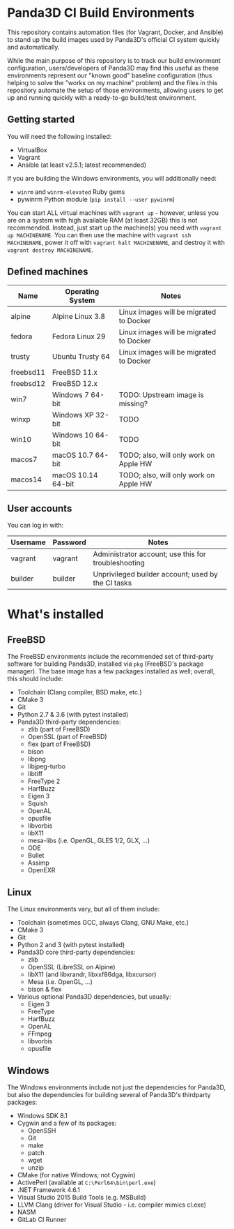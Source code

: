Panda3D CI Build Environments
=============================

This repository contains automation files (for Vagrant, Docker, and Ansible)
to stand up the build images used by Panda3D's official CI system quickly and
automatically.

While the main purpose of this repository is to track our build environment
configuration, users/developers of Panda3D may find this useful as these
environments represent our "known good" baseline configuration (thus helping to
solve the "works on my machine" problem) and the files in this repository
automate the setup of those environments, allowing users to get up and running
quickly with a ready-to-go build/test environment.

Getting started
---------------

You will need the following installed:
- VirtualBox
- Vagrant
- Ansible (at least v2.5.1; latest recommended)

If you are building the Windows environments, you will additionally need:
- `winrm` and `winrm-elevated` Ruby gems
- pywinrm Python module (`pip install --user pywinrm`)

You can start ALL virtual machines with `vagrant up` - however, unless you are
on a system with high available RAM (at least 32GB) this is not recommended.
Instead, just start up the machine(s) you need with
`vagrant up MACHINENAME`. You can then use the machine with
`vagrant ssh MACHINENAME`, power it off with `vagrant halt MACHINENAME`, and
destroy it with `vagrant destroy MACHINENAME`.

Defined machines
----------------

| Name      | Operating System   | Notes                                   |
|-----------|--------------------|-----------------------------------------|
| alpine    | Alpine Linux 3.8   | Linux images will be migrated to Docker |
| fedora    | Fedora Linux 29    | Linux images will be migrated to Docker |
| trusty    | Ubuntu Trusty 64   | Linux images will be migrated to Docker |
| freebsd11 | FreeBSD 11.x       |                                         |
| freebsd12 | FreeBSD 12.x       |                                         |
| win7      | Windows 7 64-bit   | TODO: Upstream image is missing?        |
| winxp     | Windows XP 32-bit  | TODO                                    |
| win10     | Windows 10 64-bit  | TODO                                    |
| macos7    | macOS 10.7 64-bit  | TODO; also, will only work on Apple HW  |
| macos14   | macOS 10.14 64-bit | TODO; also, will only work on Apple HW  |

User accounts
-------------

You can log in with:

| Username | Password | Notes                                               |
|----------|----------|-----------------------------------------------------|
| vagrant  | vagrant  | Administrator account; use this for troubleshooting |
| builder  | builder  | Unprivileged builder account; used by the CI tasks  |

What's installed
================

FreeBSD
-------

The FreeBSD environments include the recommended set of third-party software
for building Panda3D, installed via `pkg` (FreeBSD's package manager). The base
image has a few packages installed as well; overall, this should include:

- Toolchain (Clang compiler, BSD make, etc.)
- CMake 3
- Git
- Python 2.7 & 3.6 (with pytest installed)
- Panda3D third-party dependencies:
  - zlib (part of FreeBSD)
  - OpenSSL (part of FreeBSD)
  - flex (part of FreeBSD)
  - bison
  - libpng
  - libjpeg-turbo
  - libtiff
  - FreeType 2
  - HarfBuzz
  - Eigen 3
  - Squish
  - OpenAL
  - opusfile
  - libvorbis
  - libX11
  - mesa-libs (i.e. OpenGL, GLES 1/2, GLX, ...)
  - ODE
  - Bullet
  - Assimp
  - OpenEXR

Linux
-----

The Linux environments vary, but all of them include:

- Toolchain (sometimes GCC, always Clang, GNU Make, etc.)
- CMake 3
- Git
- Python 2 and 3 (with pytest installed)
- Panda3D core third-party dependencies:
  - zlib
  - OpenSSL (LibreSSL on Alpine)
  - libX11 (and libxrandr, libxxf86dga, libxcursor)
  - Mesa (i.e. OpenGL, ...)
  - bison & flex
- Various optional Panda3D dependencies, but usually:
  - Eigen 3
  - FreeType
  - HarfBuzz
  - OpenAL
  - FFmpeg
  - libvorbis
  - opusfile

Windows
-------

The Windows environments include not just the dependencies for Panda3D, but
also the dependencies for building several of Panda3D's thirdparty packages:

- Windows SDK 8.1
- Cygwin and a few of its packages:
  - OpenSSH
  - Git
  - make
  - patch
  - wget
  - unzip
- CMake (for native Windows; not Cygwin)
- ActivePerl (available at `C:\Perl64\bin\perl.exe`)
- .NET Framework 4.6.1
- Visual Studio 2015 Build Tools (e.g. MSBuild)
- LLVM Clang (driver for Visual Studio - i.e. compiler mimics cl.exe)
- NASM
- GitLab CI Runner
